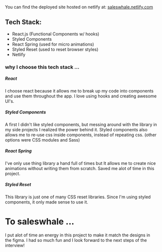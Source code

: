 You can find the deployed site hosted on netlify at: [saleswhale.netlify.com](saleswhale.netlify.com)

## Tech Stack:
- React.js (Functional Components w/ hooks)
- Styled Components
- React Spring (used for micro animations)
- Styled Reset (used to reset browser styles)
- Netlify

### why I choose this tech stack ...

##### React
I choose react because it allows me to break up my code into components and use them throughout the app. I love using hooks and creating awesome UI's.

##### Styled Components
A first I didn't like styled components, but messing around with the library in my side projects I realized the power behind it. Styled components also allows me to re-use css inside components, instead of repeating css. (other options were CSS modules and Sass)

##### React Spring
I've only use thing library a hand full of times but It allows me to create nice animations without writing them from scratch. Saved me alot of time in this project. 

##### Styled Reset
This library is just one of many CSS reset libraries. Since I'm using styled components, it only made sense to use it.


# To saleswhale ... 
I put alot of time an energy in this project to make it match the designs in the figma. I had so much fun and I look forward to the next steps of the interview!



